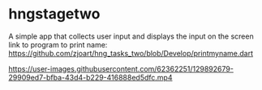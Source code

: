 # hngstagetwo

A simple app that collects user input and displays the input on the screen
link to program to print name: https://github.com/zjoart/hng_tasks_two/blob/Develop/printmyname.dart

https://user-images.githubusercontent.com/62362251/129892679-29909ed7-bfba-43d4-b229-416888ed5dfc.mp4




